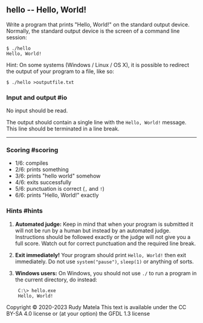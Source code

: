 hello -- Hello, World!
----------------------

Write a program that prints "Hello, World!" on the standard output device.
Normally, the standard output device is the screen of a command line session:

	$ ./hello
	Hello, World!

Hint: On some systems (Windows / Linux / OS X), it is possible to redirect the
output of your program to a file, like so:

	$ ./hello >outputfile.txt


### Input and output  #io

No input should be read.

The output should contain a single line with the `Hello, World!` message.
This line should be terminated in a line break.


------


### Scoring  #scoring

* 1/6: compiles
* 2/6: prints something
* 3/6: prints "hello world" somehow
* 4/6: exits successfully
* 5/6: punctuation is correct (`,` and `!`)
* 6/6: prints "Hello, World!" exactly


### Hints  #hints

1. __Automated judge:__
	Keep in mind that when your program is submitted
	it will not be run by a human
	but instead by an automated judge.
	Instructions should be followed exactly
	or the judge will not give you a full score.
	Watch out for correct punctuation and the required line break.

1. __Exit immediately!__
	Your program should print `Hello, World!` then exit immediately.
	Do not use `system("pause")`, `sleep(1)` or anything of sorts.

1. __Windows users:__
	On Windows, you should not use `./` to run a program in the current directory,
	do instead:

		C:\> hello.exe
		Hello, World!


Copyright © 2020-2023  Rudy Matela
This text is available under the CC BY-SA 4.0 license
or (at your option) the GFDL 1.3 license
